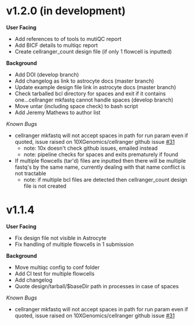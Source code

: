# v1.2.0 (in development)
**User Facing**
* Add references to of tools to mutiQC report
* Add BICF details to multiqc report
* Create cellranger_count design file (if only 1 flowcell is inputted)

**Background**
* Add DOI (develop branch)
* Add changelog as link to astrocyte docs (master branch)
* Update example design file link in astrocyte docs (master branch)
* Check tarballed bcl directory for spaces and exit if it contains one...cellranger mkfastq cannot handle spaces (develop branch)
* Move untar (including space check) to bash script
* Add Jeremy Mathews to author list

*Known Bugs*
* cellranger mkfastq will not accept spaces in path for run param even if quoted, issue raised on 10XGenomics/cellranger github issue [#31](https://github.com/10XGenomics/cellranger/issues/31)
    * note: 10x doesn't check github issues, emailed instead
    * note: pipeline checks for spaces and exits prematurely if found
* If multiple flowcells (tar'd) files are inputted then there will be multiple fastq's by the same name, currently dealing with that name conflict is not tractable
    * note: if multiple bcl files are detected then cellranger_count design file is not created

# v1.1.4
**User Facing**
* Fix design file not visible in Astrocyte
* Fix handling of multiple flowcells in 1 submission

**Background**
* Move multiqc config to conf folder
* Add CI test for multiple flowcells
* Add changelog
* Quote design/tarball/$baseDir path in processes in case of spaces

*Known Bugs*
* cellranger mkfastq will not accept spaces in path for run param even if quoted, issue raised on 10XGenomics/cellranger github issue [#31](https://github.com/10XGenomics/cellranger/issues/31)
